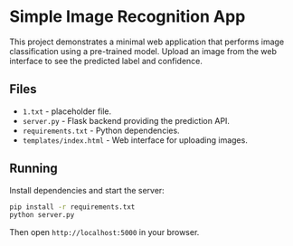 # Simple Image Recognition App

This project demonstrates a minimal web application that performs image
classification using a pre-trained model. Upload an image from the web
interface to see the predicted label and confidence.

## Files
- `1.txt` - placeholder file.
- `server.py` - Flask backend providing the prediction API.
- `requirements.txt` - Python dependencies.
- `templates/index.html` - Web interface for uploading images.

## Running
Install dependencies and start the server:
```bash
pip install -r requirements.txt
python server.py
```
Then open `http://localhost:5000` in your browser.
